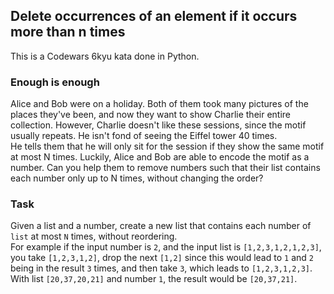 ## Delete occurrences of an element if it occurs more than n times

This is a Codewars 6kyu kata done in Python.

### Enough is enough

Alice and Bob were on a holiday. Both of them took many pictures of the places they've been, and now they want to show Charlie their entire collection. However, Charlie doesn't like these sessions, since the motif usually repeats. He isn't fond of seeing the Eiffel tower 40 times.\
He tells them that he will only sit for the session if they show the same motif at most N times. Luckily, Alice and Bob are able to encode the motif as a number. Can you help them to remove numbers such that their list contains each number only up to N times, without changing the order?

### Task

Given a list and a number, create a new list that contains each number of `list` at most `N` times, without reordering.\
For example if the input number is `2`, and the input list is `[1,2,3,1,2,1,2,3]`, you take `[1,2,3,1,2]`, drop the next `[1,2]` since this would lead to `1` and `2` being in the result `3` times, and then take `3`, which leads to `[1,2,3,1,2,3]`.\
With list `[20,37,20,21]` and number `1`, the result would be `[20,37,21]`.
